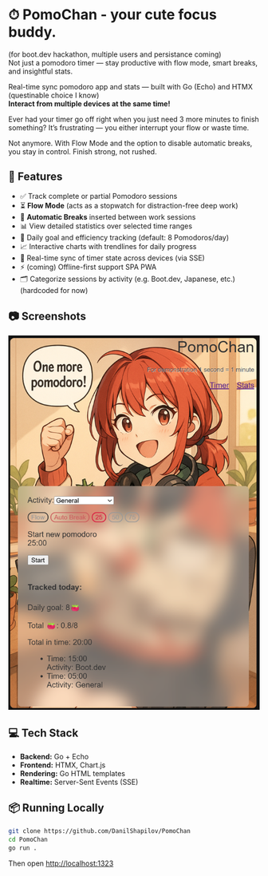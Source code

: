 # ⏱ PomoChan - your cute focus buddy.
(for boot.dev hackathon, multiple users and persistance coming)  
Not just a pomodoro timer — stay productive with flow mode, smart breaks, and insightful stats.

Real-time sync pomodoro app and stats — built with Go (Echo) and HTMX (questinable choice I know)  
**Interact from multiple devices at the same time!** 

Ever had your timer go off right when you just need 3 more minutes to finish something?
It’s frustrating — you either interrupt your flow or waste time.

Not anymore. With Flow Mode and the option to disable automatic breaks, you stay in control. Finish strong, not rushed.


## 🚀 Features

- ✅ Track complete or partial Pomodoro sessions
- ⏳ **Flow Mode** (acts as a stopwatch for distraction-free deep work)
- 🔁 **Automatic Breaks** inserted between work sessions
- 📊 View detailed statistics over selected time ranges
- 🎯 Daily goal and efficiency tracking (default: 8 Pomodoros/day)
- 📈 Interactive charts with trendlines for daily progress
- 🔄 Real-time sync of timer state across devices (via SSE)
- ⚡ (coming) Offline-first support SPA PWA
- 🗂 Categorize sessions by activity (e.g. Boot.dev, Japanese, etc.) (hardcoded for now)

## 📷 Screenshots

![Screenshot](images/screenshot.png)

## 💻 Tech Stack

- **Backend:** Go + Echo
- **Frontend:** HTMX, Chart.js
- **Rendering:** Go HTML templates
- **Realtime:** Server-Sent Events (SSE)


## 📦 Running Locally

```bash
git clone https://github.com/DanilShapilov/PomoChan
cd PomoChan
go run .
```

Then open [http://localhost:1323](http://localhost:1323)